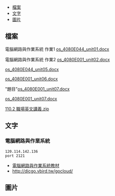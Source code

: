 - [檔案](#檔案)
- [文字](#文字)
- [圖片](#圖片)
## 檔案
電腦網路與作業系統 作業1
[os_4080E044_unit01.docx](https://github.com/s108000389/File-temporary-storage/files/8138222/os_4080E044_unit01.docx)  

電腦網路與作業系統 作業2
[os_4080E001_unit02.docx](https://github.com/s108000389/File-temporary-storage/files/8158645/os_4080E001_unit02.docx)  
 
[os_4080E044_unit05.docx](https://github.com/s108000389/File-temporary-storage/files/8258554/os_4080E044_unit05.docx)  

[os_4080E001_unit06.docx](https://github.com/s108000389/File-temporary-storage/files/8320724/os_4080E001_unit06.docx)  

"題目"[os_4080E001_unit07.docx](https://github.com/s108000389/File-temporary-storage/files/8367468/os_4080E001_unit07.docx)  

[os_4080E001_unit07.docx](https://github.com/s108000389/File-temporary-storage/files/8367908/os_4080E001_unit07.docx)





[110.2 職場英文講義.zip](https://github.com/s108000389/File-temporary-storage/files/8146675/110.2.zip)



## 文字
### 電腦網路與作業系統
```
120.114.142.136
port 2121

```
- [電腦網路與作業系統教材](https://dic.vbird.tw/operating_system/2020unit01.php)
- http://dicgo.vbird.tw/gocloud/

## 圖片
